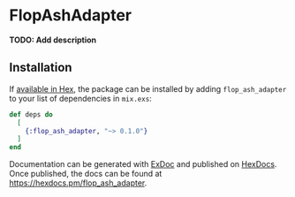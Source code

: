 # FlopAshAdapter

**TODO: Add description**

## Installation

If [available in Hex](https://hex.pm/docs/publish), the package can be installed
by adding `flop_ash_adapter` to your list of dependencies in `mix.exs`:

```elixir
def deps do
  [
    {:flop_ash_adapter, "~> 0.1.0"}
  ]
end
```

Documentation can be generated with [ExDoc](https://github.com/elixir-lang/ex_doc)
and published on [HexDocs](https://hexdocs.pm). Once published, the docs can
be found at <https://hexdocs.pm/flop_ash_adapter>.


